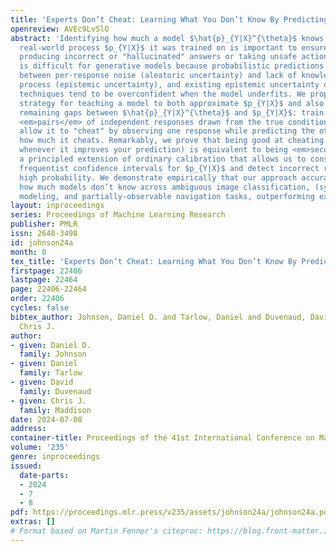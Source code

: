 ```yaml
---
title: 'Experts Don’t Cheat: Learning What You Don’t Know By Predicting Pairs'
openreview: AVEc9LvSlO
abstract: 'Identifying how much a model $\hat{p}_{Y|X}^{\theta}$ knows about the stochastic
  real-world process $p_{Y|X}$ it was trained on is important to ensure it avoids
  producing incorrect or "hallucinated" answers or taking unsafe actions. But this
  is difficult for generative models because probabilistic predictions do not distinguish
  between per-response noise (aleatoric uncertainty) and lack of knowledge about the
  process (epistemic uncertainty), and existing epistemic uncertainty quantification
  techniques tend to be overconfident when the model underfits. We propose a general
  strategy for teaching a model to both approximate $p_{Y|X}$ and also estimate the
  remaining gaps between $\hat{p}_{Y|X}^{\theta}$ and $p_{Y|X}$: train it to predict
  <em>pairs</em> of independent responses drawn from the true conditional distribution,
  allow it to "cheat" by observing one response while predicting the other, then measure
  how much it cheats. Remarkably, we prove that being good at cheating (i.e. cheating
  whenever it improves your prediction) is equivalent to being <em>second-order calibrated</em>,
  a principled extension of ordinary calibration that allows us to construct provably-correct
  frequentist confidence intervals for $p_{Y|X}$ and detect incorrect responses with
  high probability. We demonstrate empirically that our approach accurately estimates
  how much models don’t know across ambiguous image classification, (synthetic) language
  modeling, and partially-observable navigation tasks, outperforming existing techniques.'
layout: inproceedings
series: Proceedings of Machine Learning Research
publisher: PMLR
issn: 2640-3498
id: johnson24a
month: 0
tex_title: 'Experts Don’t Cheat: Learning What You Don’t Know By Predicting Pairs'
firstpage: 22406
lastpage: 22464
page: 22406-22464
order: 22406
cycles: false
bibtex_author: Johnson, Daniel D. and Tarlow, Daniel and Duvenaud, David and Maddison,
  Chris J.
author:
- given: Daniel D.
  family: Johnson
- given: Daniel
  family: Tarlow
- given: David
  family: Duvenaud
- given: Chris J.
  family: Maddison
date: 2024-07-08
address:
container-title: Proceedings of the 41st International Conference on Machine Learning
volume: '235'
genre: inproceedings
issued:
  date-parts:
  - 2024
  - 7
  - 8
pdf: https://proceedings.mlr.press/v235/assets/johnson24a/johnson24a.pdf
extras: []
# Format based on Martin Fenner's citeproc: https://blog.front-matter.io/posts/citeproc-yaml-for-bibliographies/
---
```

